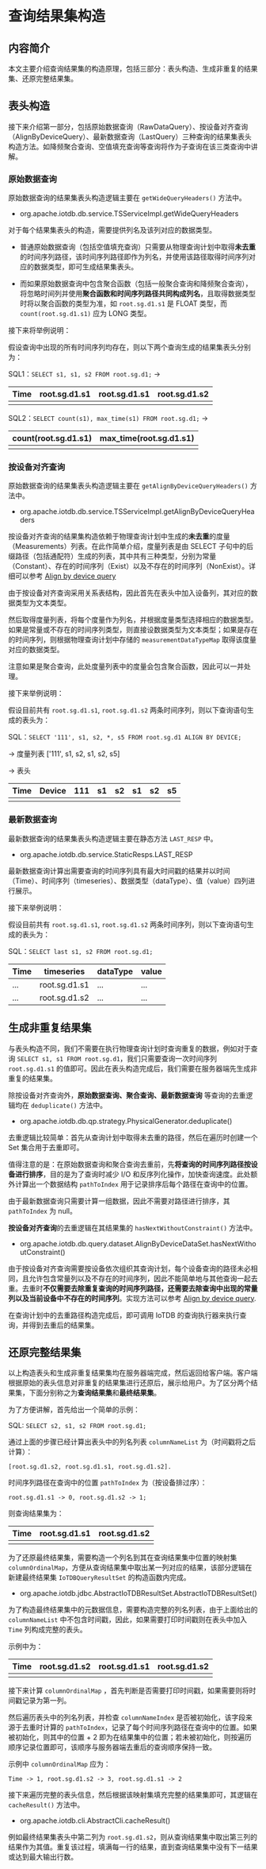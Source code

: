 <!--

    Licensed to the Apache Software Foundation (ASF) under one
    or more contributor license agreements.  See the NOTICE file
    distributed with this work for additional information
    regarding copyright ownership.  The ASF licenses this file
    to you under the Apache License, Version 2.0 (the
    "License"); you may not use this file except in compliance
    with the License.  You may obtain a copy of the License at
    
        http://www.apache.org/licenses/LICENSE-2.0
    
    Unless required by applicable law or agreed to in writing,
    software distributed under the License is distributed on an
    "AS IS" BASIS, WITHOUT WARRANTIES OR CONDITIONS OF ANY
    KIND, either express or implied.  See the License for the
    specific language governing permissions and limitations
    under the License.

-->

# 查询结果集构造

## 内容简介

本文主要介绍查询结果集的构造原理，包括三部分：表头构造、生成非重复的结果集、还原完整结果集。

## 表头构造

接下来介绍第一部分，包括原始数据查询（RawDataQuery）、按设备对齐查询（AlignByDeviceQuery）、最新数据查询（LastQuery）三种查询的结果集表头构造方法。如降频聚合查询、空值填充查询等查询将作为子查询在该三类查询中讲解。

### 原始数据查询

原始数据查询的结果集表头构造逻辑主要在 `getWideQueryHeaders()` 方法中。

- org.apache.iotdb.db.service.TSServiceImpl.getWideQueryHeaders

对于每个结果集表头的构造，需要提供列名及该列对应的数据类型。

- 普通原始数据查询（包括空值填充查询）只需要从物理查询计划中取得**未去重**的时间序列路径，该时间序列路径即作为列名，并使用该路径取得时间序列对应的数据类型，即可生成结果集表头。

- 而如果原始数据查询中包含聚合函数（包括一般聚合查询和降频聚合查询），将忽略时间列并使用**聚合函数和时间序列路径共同构成列名**，且取得数据类型时将以聚合函数的类型为准，如 `root.sg.d1.s1` 是 FLOAT 类型，而 `count(root.sg.d1.s1)` 应为 LONG 类型。

接下来将举例说明：

假设查询中出现的所有时间序列均存在，则以下两个查询生成的结果集表头分别为：

SQL1：`SELECT s1, s1, s2 FROM root.sg.d1;`  ->

| Time | root.sg.d1.s1 | root.sg.d1.s1 | root.sg.d1.s2 |
| ---- | ------------- | ------------- | ------------- |
|      |               |               |               |

SQL2：`SELECT count(s1), max_time(s1) FROM root.sg.d1;` ->

| count(root.sg.d1.s1) | max_time(root.sg.d1.s1) |
| -------------------- | ----------------------- |
|                      |                         |

### 按设备对齐查询

原始数据查询的结果集表头构造逻辑主要在 `getAlignByDeviceQueryHeaders()` 方法中。

- org.apache.iotdb.db.service.TSServiceImpl.getAlignByDeviceQueryHeaders

按设备对齐查询的结果集构造依赖于物理查询计划中生成的**未去重**的度量（Measurements）列表。在此作简单介绍，度量列表是由 SELECT 子句中的后缀路径（包括通配符）生成的列表，其中共有三种类型，分别为常量（Constant）、存在的时间序列（Exist）以及不存在的时间序列（NonExist）。详细可以参考 [Align by device query](../DataQuery/AlignByDeviceQuery.md)

由于按设备对齐查询采用关系表结构，因此首先在表头中加入设备列，其对应的数据类型为文本类型。

然后取得度量列表，将每个度量作为列名，并根据度量类型选择相应的数据类型。如果是常量或不存在的时间序列类型，则直接设数据类型为文本类型；如果是存在的时间序列，则根据物理查询计划中存储的 `measurementDataTypeMap` 取得该度量对应的数据类型。

注意如果是聚合查询，此处度量列表中的度量会包含聚合函数，因此可以一并处理。

接下来举例说明：

假设目前共有 `root.sg.d1.s1`, `root.sg.d1.s2` 两条时间序列，则以下查询语句生成的表头为：

SQL：`SELECT '111', s1, s2, *, s5 FROM root.sg.d1 ALIGN BY DEVICE;`

-> 度量列表 ['111', s1, s2, s1, s2, s5]

-> 表头

| Time | Device | 111 | s1  | s2  | s1  | s2  | s5  |
| ---- | ------ | --- | --- | --- | --- | --- | --- |
|      |        |     |     |     |     |     |     |

### 最新数据查询

最新数据查询的结果集表头构造逻辑主要在静态方法 `LAST_RESP` 中。

- org.apache.iotdb.db.service.StaticResps.LAST_RESP

最新数据查询计算出需要查询的时间序列具有最大时间戳的结果并以时间（Time）、时间序列（timeseries）、数据类型（dataType）、值（value）四列进行展示。

接下来举例说明：

假设目前共有 `root.sg.d1.s1`, `root.sg.d1.s2` 两条时间序列，则以下查询语句生成的表头为：

SQL：`SELECT last s1, s2 FROM root.sg.d1;`

| Time | timeseries    | dataType |value |
| ---- | ------------- | ----- |----- |
| ...  | root.sg.d1.s1 | ...   |...   |
| ...  | root.sg.d1.s2 | ...   |...   |

## 生成非重复结果集

与表头构造不同，我们不需要在执行物理查询计划时查询重复的数据，例如对于查询 `SELECT s1, s1 FROM root.sg.d1`，我们只需要查询一次时间序列 `root.sg.d1.s1` 的值即可。因此在表头构造完成后，我们需要在服务器端先生成非重复的结果集。

除按设备对齐查询外，**原始数据查询、聚合查询、最新数据查询** 等查询的去重逻辑均在 `deduplicate()` 方法中。

- org.apache.iotdb.db.qp.strategy.PhysicalGenerator.deduplicate()

去重逻辑比较简单：首先从查询计划中取得未去重的路径，然后在遍历时创建一个 Set 集合用于去重即可。

值得注意的是：在原始数据查询和聚合查询去重前，先**将查询的时间序列路径按设备进行排序**，目的是为了查询时减少 I/O 和反序列化操作，加快查询速度。此处额外计算出一个数据结构 `pathToIndex` 用于记录排序后每个路径在查询中的位置。

由于最新数据查询只需要计算一组数据，因此不需要对路径进行排序，其 `pathToIndex` 为 null。

**按设备对齐查询**的去重逻辑在其结果集的 `hasNextWithoutConstraint()` 方法中。

- org.apache.iotdb.db.query.dataset.AlignByDeviceDataSet.hasNextWithoutConstraint()

由于按设备对齐查询需要按设备依次组织其查询计划，每个设备查询的路径未必相同，且允许包含常量列以及不存在的时间序列，因此不能简单地与其他查询一起去重。去重时**不仅需要去除重复查询的时间序列路径，还需要去除查询中出现的常量列以及当前设备中不存在的时间序列**。实现方法可以参考 [Align by device query](../DataQuery/AlignByDeviceQuery.md).

在查询计划中的去重路径构造完成后，即可调用 IoTDB 的查询执行器来执行查询，并得到去重后的结果集。

## 还原完整结果集

以上构造表头和生成非重复结果集均在服务器端完成，然后返回给客户端。客户端根据原始的表头信息对非重复的结果集进行还原后，展示给用户。为了区分两个结果集，下面分别称之为**查询结果集**和**最终结果集**。

为了方便讲解，首先给出一个简单的示例：

SQL: `SELECT s2, s1, s2 FROM root.sg.d1;`

通过上面的步骤已经计算出表头中的列名列表 `columnNameList` 为（时间戳将之后计算）：

`[root.sg.d1.s2, root.sg.d1.s1, root.sg.d1.s2].`

时间序列路径在查询中的位置 `pathToIndex` 为（按设备排过序）：

`root.sg.d1.s1 -> 0, root.sg.d1.s2 -> 1;`

则查询结果集为：

| Time | root.sg.d1.s1 | root.sg.d1.s2 |
| ---- | ------------- | ------------- |
|      |               |               |

为了还原最终结果集，需要构造一个列名到其在查询结果集中位置的映射集 `columnOrdinalMap`，方便从查询结果集中取出某一列对应的结果，该部分逻辑在新建最终结果集 `IoTDBQueryResultSet` 的构造函数内完成。

- org.apache.iotdb.jdbc.AbstractIoTDBResultSet.AbstractIoTDBResultSet()

为了构造最终结果集中的元数据信息，需要构造完整的列名列表，由于上面给出的 `columnNameList` 中不包含时间戳，因此，如果需要打印时间戳则在表头中加入 `Time` 列构成完整的表头。

示例中为：

| Time | root.sg.d1.s2 | root.sg.d1.s1 | root.sg.d1.s2 |
| ---- | ------------- | ------------- | ------------- |
|      |               |               |               |

接下来计算 `columnOrdinalMap` ，首先判断是否需要打印时间戳，如果需要则将时间戳记录为第一列。

然后遍历表头中的列名列表，并检查 `columnNameIndex` 是否被初始化，该字段来源于去重时计算的 `pathToIndex`，记录了每个时间序列路径在查询中的位置。如果被初始化，则其中的位置 + 2 即为在结果集中的位置；若未被初始化，则按遍历顺序记录位置即可，该顺序与服务器端去重后的查询顺序保持一致。

示例中 `columnOrdinalMap` 应为：

`Time -> 1, root.sg.d1.s2 -> 3, root.sg.d1.s1 -> 2`

接下来遍历完整的表头信息，然后根据该映射集填充完整的结果集即可，其逻辑在 `cacheResult()` 方法中。

- org.apache.iotdb.cli.AbstractCli.cacheResult()

例如最终结果集表头中第二列为 `root.sg.d1.s2`，则从查询结果集中取出第三列的结果作为其值。重复该过程，填满每一行的结果，直到查询结果集中没有下一结果或达到最大输出行数。
